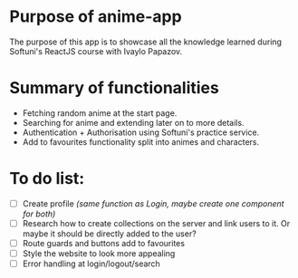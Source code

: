 # Purpose of anime-app
The purpose of this app is to showcase all the knowledge learned during Softuni's ReactJS course with Ivaylo Papazov.

# Summary of functionalities
- Fetching random anime at the start page.
- Searching for anime and extending later on to more details.
- Authentication + Authorisation using Softuni's practice service.
- Add to favourites functionality split into animes and characters.


# To do list:
- [ ] Create profile *(same function as Login, maybe create one component for both)*
- [ ] Research how to create collections on the server and link users to it. Or maybe it should be directly added to the user?
- [ ] Route guards and buttons add to favourites
- [ ] Style the website to look more appealing
- [ ] Error handling at login/logout/search